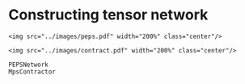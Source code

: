 # Constructing tensor network


```@raw html
<img src="../images/peps.pdf" width="200%" class="center"/>
```
```@raw html
<img src="../images/contract.pdf" width="200%" class="center"/>
```

```@docs
PEPSNetwork
MpsContractor
```